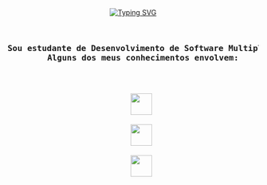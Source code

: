 <div align="center">
<a href="https://git.io/typing-svg"><img src="https://readme-typing-svg.demolab.com?font=Fira+Code&weight=500&size=22&duration=2500&pause=300&color=3582FF&center=true&vCenter=true&multiline=true&width=435&height=63&lines=Oi%2C+tudo+bem%3F;Meu+nome+%C3%A9+Henrique!!" alt="Typing SVG" /></a>
<br><br>
<pre><h3>Sou estudante de Desenvolvimento de Software Multiplataforma. 
    Alguns dos meus conhecimentos envolvem:</h3>
<p align="center">
    <img height="43px" src="https://skillicons.dev/icons?i=html,css,javascript,bootstrap,photoshop,figma&theme=light" /><br>
    <img height="43px" src="https://skillicons.dev/icons?i=java,spring,python,nodejs,git,github&theme=light" /><br>
    <img height="43px" src="https://skillicons.dev/icons?i=linux,arch,postgres,eclipse,idea,vscode&theme=light" />
  </a>
</p> 
</pre>
</div>
